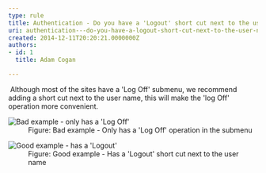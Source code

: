 ```yaml
---
type: rule
title: Authentication - Do you have a 'Logout' short cut next to the user name ?
uri: authentication---do-you-have-a-logout-short-cut-next-to-the-user-name-
created: 2014-12-11T20:20:21.0000000Z
authors:
- id: 1
  title: Adam Cogan

---
```




<span class='intro'> <p>​
                    Although most of the sites have a 'Log Off' submenu, we recommend adding a short
                    cut next to the user name, this will make the 'log Off' operation more convenient.</p> </span>

<dl class="badImage"><dt>
                        <img src="/WebSites/RulesToBetterWebsitesLayout/PublishingImages/logoff-bad.jpg" alt="Bad example - only has a 'Log Off'" /></dt><dd>
                        Figure&#58; Bad example - Only has a 'Log Off' operation in the submenu</dd></dl><dl class="goodImage"><dt>
                        <img src="/WebSites/RulesToBetterWebsitesLayout/PublishingImages/logoff-good.jpg" alt="Good example - has a 'Logout'" />​</dt><dd>
                        Figure&#58; Good example - Has a 'Logout' short cut next to the user name</dd></dl>​​


